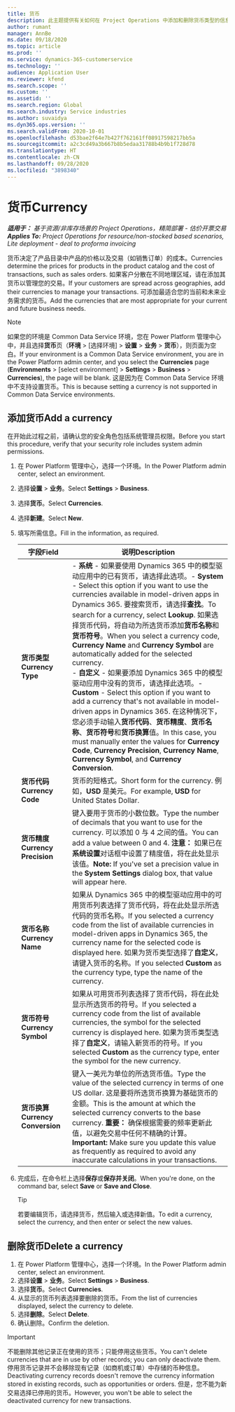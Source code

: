 ```yaml
---
title: 货币
description: 此主题提供有关如何在 Project Operations 中添加和删除货币类型的信息。
author: rumant
manager: AnnBe
ms.date: 09/18/2020
ms.topic: article
ms.prod: ''
ms.service: dynamics-365-customerservice
ms.technology: ''
audience: Application User
ms.reviewer: kfend
ms.search.scope: ''
ms.custom: ''
ms.assetid: ''
ms.search.region: Global
ms.search.industry: Service industries
ms.author: suvaidya
ms.dyn365.ops.version: ''
ms.search.validFrom: 2020-10-01
ms.openlocfilehash: d53bae2f64e7b427f762161ff08917598217bb5a
ms.sourcegitcommit: a2c3cd49a3b667b8b5edaa31788b4b9b1f728d78
ms.translationtype: HT
ms.contentlocale: zh-CN
ms.lasthandoff: 09/28/2020
ms.locfileid: "3898340"
---
```

# <a name="currency"></a><span data-ttu-id="514c2-103">货币</span><span class="sxs-lookup"><span data-stu-id="514c2-103">Currency</span></span>

<span data-ttu-id="514c2-104">_**适用于：** 基于资源/非库存场景的 Project Operations，精简部署 - 估价开票交易_</span><span class="sxs-lookup"><span data-stu-id="514c2-104">_**Applies To:** Project Operations for resource/non-stocked based scenarios, Lite deployment - deal to proforma invoicing_</span></span>

<span data-ttu-id="514c2-105">货币决定了产品目录中产品的价格以及交易（如销售订单）的成本。</span><span class="sxs-lookup"><span data-stu-id="514c2-105">Currencies determine the prices for products in the product catalog and the cost of transactions, such as sales orders.</span></span> <span data-ttu-id="514c2-106">如果客户分散在不同地理区域，请在添加其货币以管理您的交易。</span><span class="sxs-lookup"><span data-stu-id="514c2-106">If your customers are spread across geographies, add their currencies to manage your transactions.</span></span> <span data-ttu-id="514c2-107">可添加最适合您的当前和未来业务需求的货币。</span><span class="sxs-lookup"><span data-stu-id="514c2-107">Add the currencies that are most appropriate for your current and future business needs.</span></span>  

> [!NOTE]
> <span data-ttu-id="514c2-108">如果您的环境是 Common Data Service 环境，您在 Power Platform 管理中心中，并且选择**货币**页（**环境** > [选择环境] > **设置** > **业务** > **货币**），则页面为空白。</span><span class="sxs-lookup"><span data-stu-id="514c2-108">If your environment is a Common Data Service environment, you are in the Power Platform admin center, and you select the **Currencies** page (**Environments** > [select environment] > **Settings** > **Business** > **Currencies**), the page will be blank.</span></span> <span data-ttu-id="514c2-109">这是因为在 Common Data Service 环境中不支持设置货币。</span><span class="sxs-lookup"><span data-stu-id="514c2-109">This is because setting a currency is not supported in Common Data Service environments.</span></span>

## <a name="add-a-currency"></a><span data-ttu-id="514c2-110">添加货币</span><span class="sxs-lookup"><span data-stu-id="514c2-110">Add a currency</span></span>  
<span data-ttu-id="514c2-111">在开始此过程之前，请确认您的安全角色包括系统管理员权限。</span><span class="sxs-lookup"><span data-stu-id="514c2-111">Before you start this procedure, verify that your security role includes system admin permissions.</span></span> 

1. <span data-ttu-id="514c2-112">在 Power Platform 管理中心，选择一个环境。</span><span class="sxs-lookup"><span data-stu-id="514c2-112">In the Power Platform admin center, select an environment.</span></span> 
2. <span data-ttu-id="514c2-113">选择**设置** > **业务**。</span><span class="sxs-lookup"><span data-stu-id="514c2-113">Select **Settings** > **Business**.</span></span>
3. <span data-ttu-id="514c2-114">选择**货币**。</span><span class="sxs-lookup"><span data-stu-id="514c2-114">Select **Currencies**.</span></span>  
4. <span data-ttu-id="514c2-115">选择**新建**。</span><span class="sxs-lookup"><span data-stu-id="514c2-115">Select **New**.</span></span>  
5. <span data-ttu-id="514c2-116">填写所需信息。</span><span class="sxs-lookup"><span data-stu-id="514c2-116">Fill in the information, as required.</span></span>  


   |          <span data-ttu-id="514c2-117">字段</span><span class="sxs-lookup"><span data-stu-id="514c2-117">Field</span></span>          |                                                                                                                                                                                                                                                                                                                                                                            <span data-ttu-id="514c2-118">说明</span><span class="sxs-lookup"><span data-stu-id="514c2-118">Description</span></span>                                                                                                                                                                                                                                                                                                                                                                            |
   |-------------------------|-------------------------------------------------------------------------------------------------------------------------------------------------------------------------------------------------------------------------------------------------------------------------------------------------------------------------------------------------------------------------------------------------------------------------------------------------------------------------------------------------------------------------------------------------------------------------------------------------------------------------------------------------------------------------------------------------------------------------------------------------------------------|
   |    <span data-ttu-id="514c2-119">**货币类型**</span><span class="sxs-lookup"><span data-stu-id="514c2-119">**Currency Type**</span></span>    | <span data-ttu-id="514c2-120">- **系统** - 如果要使用 Dynamics 365 中的模型驱动应用中的已有货币，请选择此选项。</span><span class="sxs-lookup"><span data-stu-id="514c2-120">- **System** - Select this option if you want to use the currencies available in model-driven apps in Dynamics 365.</span></span> <span data-ttu-id="514c2-121">要搜索货币，请选择**查找**。</span><span class="sxs-lookup"><span data-stu-id="514c2-121">To search for a currency,  select **Lookup**.</span></span> <span data-ttu-id="514c2-122">如果选择货币代码，将自动为所选货币添加**货币名称**和**货币符号**。</span><span class="sxs-lookup"><span data-stu-id="514c2-122">When you select a currency code, **Currency Name** and **Currency Symbol** are automatically added for the selected currency.</span></span><br /><span data-ttu-id="514c2-123">- **自定义** - 如果要添加 Dynamics 365 中的模型驱动应用中没有的货币，请选择此选项。</span><span class="sxs-lookup"><span data-stu-id="514c2-123">- **Custom** - Select this option if you want to add a currency that's not available in model-driven apps in Dynamics 365.</span></span> <span data-ttu-id="514c2-124">在这种情况下，您必须手动输入**货币代码**、**货币精度**、**货币名称**、**货币符号**和**货币换算**值。</span><span class="sxs-lookup"><span data-stu-id="514c2-124">In this case, you must manually enter the values for **Currency Code**, **Currency Precision**, **Currency Name**, **Currency Symbol**, and **Currency Conversion**.</span></span> |
   |    <span data-ttu-id="514c2-125">**货币代码**</span><span class="sxs-lookup"><span data-stu-id="514c2-125">**Currency Code**</span></span>    |                                                                                                                                                                                                                                                                                                                                            <span data-ttu-id="514c2-126">货币的短格式。</span><span class="sxs-lookup"><span data-stu-id="514c2-126">Short form for the currency.</span></span> <span data-ttu-id="514c2-127">例如，**USD** 是美元。</span><span class="sxs-lookup"><span data-stu-id="514c2-127">For example, **USD** for United States Dollar.</span></span>                                                                                                                                                                                                                                                                                                                                            |
   | <span data-ttu-id="514c2-128">**货币精度**</span><span class="sxs-lookup"><span data-stu-id="514c2-128">**Currency Precision**</span></span>  |                                                                                                                                                                                  <span data-ttu-id="514c2-129">键入要用于货币的小数位数。</span><span class="sxs-lookup"><span data-stu-id="514c2-129">Type the number of decimals that you want to use for the currency.</span></span>  <span data-ttu-id="514c2-130">可以添加 0 与 4 之间的值。</span><span class="sxs-lookup"><span data-stu-id="514c2-130">You can add a value between 0 and 4.</span></span> <span data-ttu-id="514c2-131">**注意：** 如果已在**系统设置**对话框中设置了精度值，将在此处显示该值。</span><span class="sxs-lookup"><span data-stu-id="514c2-131">**Note:**  If you've set a precision value in the **System Settings** dialog box, that value will appear here.</span></span>                                                                                                                                                                                  |
   |    <span data-ttu-id="514c2-132">**货币名称**</span><span class="sxs-lookup"><span data-stu-id="514c2-132">**Currency Name**</span></span>    |                                                                                                                                                                                                                                         <span data-ttu-id="514c2-133">如果从 Dynamics 365 中的模型驱动应用中的可用货币列表选择了货币代码，将在此处显示所选代码的货币名称。</span><span class="sxs-lookup"><span data-stu-id="514c2-133">If you selected a currency code from the list of available currencies in model-driven apps in Dynamics 365, the currency name for the selected code is displayed here.</span></span> <span data-ttu-id="514c2-134">如果为货币类型选择了**自定义**，请键入货币的名称。</span><span class="sxs-lookup"><span data-stu-id="514c2-134">If you selected **Custom** as the currency type, type the name of the currency.</span></span>                                                                                                                                                                                                                                          |
   |   <span data-ttu-id="514c2-135">**货币符号**</span><span class="sxs-lookup"><span data-stu-id="514c2-135">**Currency Symbol**</span></span>   |                                                                                                                                                                                                                                                                      <span data-ttu-id="514c2-136">如果从可用货币列表选择了货币代码，将在此处显示所选货币的符号。</span><span class="sxs-lookup"><span data-stu-id="514c2-136">If you selected a currency code from the list of available currencies, the symbol for the selected currency is displayed here.</span></span> <span data-ttu-id="514c2-137">如果为货币类型选择了**自定义**，请输入新货币的符号。</span><span class="sxs-lookup"><span data-stu-id="514c2-137">If you selected **Custom** as the currency type, enter the symbol for the new currency.</span></span>                                                                                                                                                                                                                                                                       |
   | <span data-ttu-id="514c2-138">**货币换算**</span><span class="sxs-lookup"><span data-stu-id="514c2-138">**Currency Conversion**</span></span> |                                                                                                                                                                                                                                     <span data-ttu-id="514c2-139">键入一美元为单位的所选货币值。</span><span class="sxs-lookup"><span data-stu-id="514c2-139">Type the value of the selected currency in terms of one US dollar.</span></span> <span data-ttu-id="514c2-140">这是要将所选货币换算为基础货币的金额。</span><span class="sxs-lookup"><span data-stu-id="514c2-140">This is the amount at which the selected currency converts to the base currency.</span></span> <span data-ttu-id="514c2-141">**重要：** 确保根据需要的频率更新此值，以避免交易中任何不精确的计算。</span><span class="sxs-lookup"><span data-stu-id="514c2-141">**Important:**  Make sure you update this value as frequently as required to avoid any inaccurate calculations in your transactions.</span></span>                                                                                                                                                                                                                                      |


6. <span data-ttu-id="514c2-142">完成后，在命令栏上选择**保存**或**保存并关闭**。</span><span class="sxs-lookup"><span data-stu-id="514c2-142">When you're done, on the command bar, select **Save** or **Save and Close**.</span></span>  

   > [!TIP]
   >  <span data-ttu-id="514c2-143">若要编辑货币，请选择货币，然后输入或选择新值。</span><span class="sxs-lookup"><span data-stu-id="514c2-143">To edit a currency, select the currency, and then enter or select the new values.</span></span>  

## <a name="delete-a-currency"></a><span data-ttu-id="514c2-144">删除货币</span><span class="sxs-lookup"><span data-stu-id="514c2-144">Delete a currency</span></span>  

1. <span data-ttu-id="514c2-145">在 Power Platform 管理中心，选择一个环境。</span><span class="sxs-lookup"><span data-stu-id="514c2-145">In the Power Platform admin center, select an environment.</span></span> 
2. <span data-ttu-id="514c2-146">选择**设置** > **业务**。</span><span class="sxs-lookup"><span data-stu-id="514c2-146">Select **Settings** > **Business**.</span></span>
3. <span data-ttu-id="514c2-147">选择**货币**。</span><span class="sxs-lookup"><span data-stu-id="514c2-147">Select **Currencies**.</span></span>  
4. <span data-ttu-id="514c2-148">从显示的货币列表选择要删除的货币。</span><span class="sxs-lookup"><span data-stu-id="514c2-148">From the list of currencies displayed, select the currency to delete.</span></span>  
5. <span data-ttu-id="514c2-149">选择**删除**。</span><span class="sxs-lookup"><span data-stu-id="514c2-149">Select **Delete**.</span></span>  
6. <span data-ttu-id="514c2-150">确认删除。</span><span class="sxs-lookup"><span data-stu-id="514c2-150">Confirm the deletion.</span></span>  

> [!IMPORTANT]
>  <span data-ttu-id="514c2-151">不能删除其他记录正在使用的货币；只能停用这些货币。</span><span class="sxs-lookup"><span data-stu-id="514c2-151">You can't delete currencies that are in use by other records; you can only deactivate them.</span></span> <span data-ttu-id="514c2-152">停用货币记录并不会移除现有记录（如商机或订单）中存储的币种信息。</span><span class="sxs-lookup"><span data-stu-id="514c2-152">Deactivating currency records doesn't remove the currency information stored in existing records, such as opportunities or orders.</span></span> <span data-ttu-id="514c2-153">但是，您不能为新交易选择已停用的货币。</span><span class="sxs-lookup"><span data-stu-id="514c2-153">However, you won't be able to select the deactivated currency for new transactions.</span></span>  
